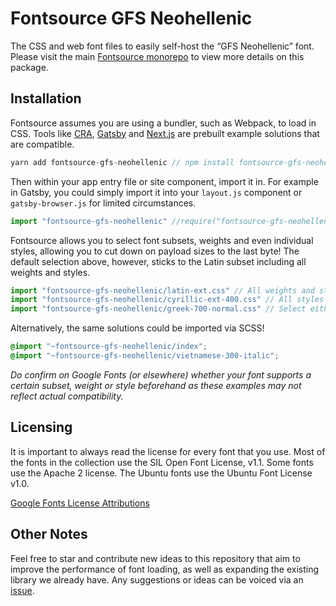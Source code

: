 # Fontsource GFS Neohellenic

The CSS and web font files to easily self-host the “GFS Neohellenic” font. Please visit the main [Fontsource monorepo](https://github.com/DecliningLotus/fontsource) to view more details on this package.

## Installation

Fontsource assumes you are using a bundler, such as Webpack, to load in CSS. Tools like [CRA](https://create-react-app.dev/), [Gatsby](https://www.gatsbyjs.org/) and [Next.js](https://nextjs.org/) are prebuilt example solutions that are compatible.

```javascript
yarn add fontsource-gfs-neohellenic // npm install fontsource-gfs-neohellenic
```

Then within your app entry file or site component, import it in. For example in Gatsby, you could simply import it into your `layout.js` component or `gatsby-browser.js` for limited circumstances.

```javascript
import "fontsource-gfs-neohellenic" //require("fontsource-gfs-neohellenic")
```

Fontsource allows you to select font subsets, weights and even individual styles, allowing you to cut down on payload sizes to the last byte! The default selection above, however, sticks to the Latin subset including all weights and styles.

```javascript
import "fontsource-gfs-neohellenic/latin-ext.css" // All weights and styles included.
import "fontsource-gfs-neohellenic/cyrillic-ext-400.css" // All styles included.
import "fontsource-gfs-neohellenic/greek-700-normal.css" // Select either normal or italic.
```

Alternatively, the same solutions could be imported via SCSS!

```scss
@import "~fontsource-gfs-neohellenic/index";
@import "~fontsource-gfs-neohellenic/vietnamese-300-italic";
```

_Do confirm on Google Fonts (or elsewhere) whether your font supports a certain subset, weight or style beforehand as these examples may not reflect actual compatibility._

## Licensing

It is important to always read the license for every font that you use.
Most of the fonts in the collection use the SIL Open Font License, v1.1. Some fonts use the Apache 2 license. The Ubuntu fonts use the Ubuntu Font License v1.0.

[Google Fonts License Attributions](https://fonts.google.com/attribution)

## Other Notes

Feel free to star and contribute new ideas to this repository that aim to improve the performance of font loading, as well as expanding the existing library we already have. Any suggestions or ideas can be voiced via an [issue](https://github.com/DecliningLotus/fontsource/issues).
